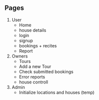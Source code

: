 ## Pages

1. User
   - Home
   - house details
   - login
   - signup
   - bookings + recites
   - Report
2. Owners
   - Tours
   - Add a new Tour
   - Check submitted bookings
   - Error reports
   - house controll
3. Admin
   - Initialize locations and houses (temp)

